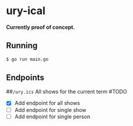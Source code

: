 # ury-ical
**Currently proof of concept.**
## Running
```bash
$ go run main.go
```
## Endpoints
##`/ury.ics`
All shows for the current term
#TODO

- [X] Add endpoint for all shows
- [ ] Add endpoint for single show
- [ ] Add endpoint for single person